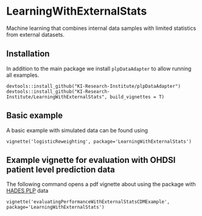 # LearningWithExternalStats
Machine learning that combines internal data samples with limited statistics from external datasets.

## Installation

In addition to the main package we install `plpDataAdapter` to allow running all examples.
```
devtools::install_github("KI-Research-Institute/plpDataAdapter")
devtools::install_github("KI-Research-Institute/LearningWithExternalStats", build_vignettes = T)
```

## Basic example

A basic example with simulated data can be found using
```
vignette('logisticReweighting', package='LearningWithExternalStats')
```

## Example vignette for evaluation with OHDSI patient level prediction data

The following command opens a pdf vignette about using the package with 
[HADES PLP](https://ohdsi.github.io/PatientLevelPrediction/) data  
```
vignette('evaluatingPerformanceWithExternalStatsCDMExample', package='LearningWithExternalStats')
```
